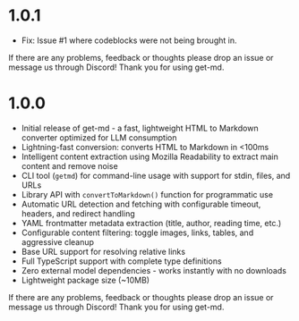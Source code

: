 # 1.0.1

- Fix: Issue #1 where codeblocks were not being brought in.

If there are any problems, feedback or thoughts please drop an issue or message us through Discord! Thank you for using get-md.

# 1.0.0

- Initial release of get-md - a fast, lightweight HTML to Markdown converter optimized for LLM consumption
- Lightning-fast conversion: converts HTML to Markdown in <100ms
- Intelligent content extraction using Mozilla Readability to extract main content and remove noise
- CLI tool (`getmd`) for command-line usage with support for stdin, files, and URLs
- Library API with `convertToMarkdown()` function for programmatic use
- Automatic URL detection and fetching with configurable timeout, headers, and redirect handling
- YAML frontmatter metadata extraction (title, author, reading time, etc.)
- Configurable content filtering: toggle images, links, tables, and aggressive cleanup
- Base URL support for resolving relative links
- Full TypeScript support with complete type definitions
- Zero external model dependencies - works instantly with no downloads
- Lightweight package size (~10MB)

If there are any problems, feedback or thoughts please drop an issue or message us through Discord! Thank you for using get-md.
